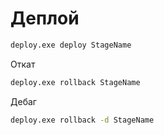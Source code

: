 # Деплой
```bash
deploy.exe deploy StageName
```
Откат
```bash
deploy.exe rollback StageName
```
Дебаг
```bash
deploy.exe rollback -d StageName
```